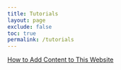 ```yaml
---
title: Tutorials
layout: page
exclude: false
toc: true
permalink: /tutorials
---
```


[How to Add Content to This Website](add_to_website/test.md)